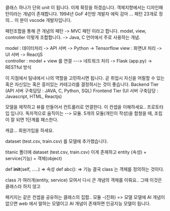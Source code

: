 클래스 하나가 단위 unit 이 됩니다. 
이제 확장을 하겠습니다. 
객체지향에서는 디자인패턴이라는 개념이 존재합니다.
1994년 GoF 4인방 개발자 에릭 감마 ... 패턴 23개로 정의...
이 분이 vscode 개발자입니다.

패턴조합을 통해 큰 개념의 패턴 -> MVC 패턴 이라고 합니다.
model, view, controller 이렇게 조합합니다. -> Java, C 언어에서 주로 사용하는 개념.

model : 데이터처리 -> API 서버 -> Python -> Tensorflow
view : 화면UI 처리 -> UI 서버  -> ReactjS  
controller : model + view 를 연결 ---> 네트워크 처리 -> Flask (app.py) -> RESTful 방식 

이 지점에서 팀내에서 나의 역할을 고민하시면 됩니다. 
곧 취업시 자신을 어필할 수 있는 혹은 자신있는 혹은 흥미있는 카테고리를 결정하시는 것이 좋습니다. 
Backend Tier (API 서버 구축담당 : JAVA, C, Python, SQL)
Frontend Tier (UI 서버 구축담당 : Javascript, HTML, Reactjs)

모델을 제작하고 뷰를 만들어서 컨트롤러로 연결한다. 이 컨셉을 이해하세요..
프로토타입 입니다.
독자적으로 움직이는  --> 모듈.
5개의 모듈(개인이 작성)을 합쳤을 때, 조립이 잘 되면 1단계를 패스한다. 

캐글... 회원가입을 하세요. 

dataset (test.csv, train.csv) 를 모델에 추가했습니다. 

titanic 폴더에
dataset (test.csv, train.csv) 이게 존재하고
entity  (속성) + service(기능) = 객체(object)

def __init__(self, .....) => 속성
def abc(): => 기능
결국 class 는 객체를 정의하는 것이다. 

class 가 여러개(entity, service) 모여서 다시 큰 개념의 객체를 이뤄요.. 그때 이것은 클래스라 하지 않고

패키지는 같은 컨셉을 공유하는 클래스의 집합.. 모듈 -(진화) => 모델
모델에 AI 개념이 없으면  web 에서 말하는 모델이고
AI 개념이 존재하면 인공지능 모델이 됩니다. 
